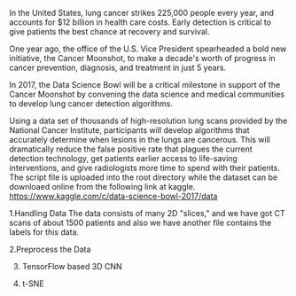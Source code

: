   
In the United States, lung cancer strikes 225,000 people every year, and accounts for $12 billion in health care costs. Early detection is critical to give patients the best chance at recovery and survival.

One year ago, the office of the U.S. Vice President spearheaded a bold new initiative, the Cancer Moonshot, to make a decade's worth of progress in cancer prevention, diagnosis, and treatment in just 5 years.

In 2017, the Data Science Bowl will be a critical milestone in support of the Cancer Moonshot by convening the data science and medical communities to develop lung cancer detection algorithms.

Using a data set of thousands of high-resolution lung scans provided by the National Cancer Institute, participants will develop algorithms that accurately determine when lesions in the lungs are cancerous. This will dramatically reduce the false positive rate that plagues the current detection technology, get patients earlier access to life-saving interventions, and give radiologists more time to spend with their patients.
The script file is uploaded into the root directory while the dataset can be downloaed online from the following link at kaggle.
https://www.kaggle.com/c/data-science-bowl-2017/data


1.Handling Data
The data consists of many 2D "slices," and we have got CT scans of about 1500 patients and also we have another file contains the labels for this data.

2.Preprocess the Data

3. TensorFlow based 3D CNN

4. t-SNE
